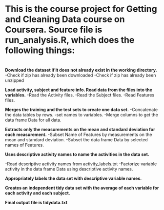 
# This is the course project for Getting and Cleaning Data course on Coursera. Source file is run_analysis.R, which does the following things: <h1>


**Download the dataset if it does not already exist in the working directory.**
-Check if zip has already been downloaded 
-Check if zip has already been unzipped

**Load activity, subject and feature info. Read data from the files into the variables.**
-Read the Activity files. 
-Read the Subject files. 
-Read Features files.

**Merges the training and the test sets to create one data set.**
-Concatenate the data tables by rows. 
-set names to variables. 
-Merge columns to get the data frame Data for all data.

**Extracts only the measurements on the mean and standard deviation for each measurement.**
-Subset Name of Features by measurements on the mean and standard deviation. 
-Subset the data frame Data by selected names of Features.

**Uses descriptive activity names to name the activities in the data set.**

-Read descriptive activity names from activity_labels.txt 
-Factorize variable activity in the data frame Data using descriptive activity names.

**Appropriately labels the data set with descriptive variable names.**

**Creates an independent tidy data set with the average of each variable for each activity and each subject.**

**Final output file is tidydata.txt**

